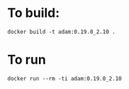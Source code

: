 # To build:

    docker build -t adam:0.19.0_2.10 .

# To run

    docker run --rm -ti adam:0.19.0_2.10
